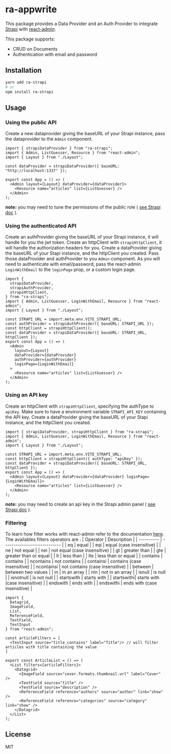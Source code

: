 # ra-appwrite

This package provides a Data Provider and an Auth Provider to integrate [Strapi](https:/strapi.io/) with [react-admin](https://marmelab.com/react-admin).

This package supports:

- CRUD on Documents
- Authentication with email and password

## Installation

```sh
yarn add ra-strapi
# or
npm install ra-strapi
```

## Usage

### Using the public API

Create a new dataprovider giving the baseURL of your Strapi instance, pass the dataprovider to the `Admin` component.

```tsx
import { strapiDataProvider } from "ra-strapi";
import { Admin, ListGuesser, Resource } from "react-admin";
import { Layout } from "./Layout";

const dataProvider = strapiDataProvider({ baseURL: "http://localhost:1337" });

export const App = () => (
  <Admin layout={Layout} dataProvider={dataProvider}>
    <Resource name="articles" list={ListGuesser} />
  </Admin>
);
```

**note:** you may need to tune the permissions of the public role ( [see Strapi doc](https://docs.strapi.io/user-docs/users-roles-permissions/configuring-end-users-roles) ).

### Using the authenticated API

Create an authProvider giving the baseURL of your Strapi instance, it will handle for you the jwt token.
Create an httpClient with `strapiHttpClient`, it will handle the authorization headers for you.
Create a dataProvider giving the baseURL of your Stapi instance, and the httpClient you created.
Pass those dataProvider and authProvider to you `Admin` component.
As you will need to authenticate with email/password, pass the react-admin `LoginWithEmail` to the `loginPage` prop, or a custom login page.

```tsx
import {
  strapiDataProvider,
  strapiAuthProvider,
  strapiHttpClient,
} from "ra-strapi";
import { Admin, ListGuesser, LoginWithEmail, Resource } from "react-admin";
import { Layout } from "./Layout";

const STRAPI_URL = import.meta.env.VITE_STRAPI_URL;
const authProvider = strapiAuthProvider({ baseURL: STRAPI_URL });
const httpClient = strapiHttpClient();
const dataProvider = strapiDataProvider({ baseURL: STRAPI_URL, httpClient });
export const App = () => (
  <Admin
    layout={Layout}
    dataProvider={dataProvider}
    authProvider={authProvider}
    loginPage={LoginWithEmail}
  >
    <Resource name="articles" list={ListGuesser} />
  </Admin>
);
```

### Using an API key

Create an httpClient with `strapiHttpClient`, specifying the authType to `apiKey`.
Make sure to have a environment variable `STRAPI_API_KEY` containing the API key.
Create a dataProvider giving the baseURL of your Stapi instance, and the httpClient you created.

```tsx
import { strapiDataProvider, strapiHttpClient } from "ra-strapi";
import { Admin, ListGuesser, LoginWithEmail, Resource } from "react-admin";
import { Layout } from "./Layout";

const STRAPI_URL = import.meta.env.VITE_STRAPI_URL;
const httpClient = strapiHttpClient({ authType: "apiKey" });
const dataProvider = strapiDataProvider({ baseURL: STRAPI_URL, httpClient });
export const App = () => (
  <Admin layout={Layout} dataProvider={dataProvider} loginPage={LoginWithEmail}>
    <Resource name="articles" list={ListGuesser} />
  </Admin>
);
```
**note:** you may need to create an api key in the Strapi admin panel ( [see Strapi doc](https://docs.strapi.io/user-docs/settings/API-tokens) ).


### Filtering

To learn how filter works with react-admin refer to the documentation [here](https://marmelab.com/react-admin/FilteringTutorial.html).
The availables filters operators are :
| Operator   | Description                  |
| ---------- | ---------------------------- |
| eq         | equal                        |
| eqi        | equal (case insensitive)     |
| ne         | not equal                    |
| nei        | not equal (case insensitive) |
| gt         | greater than                 |
| gte        | greater than or equal        |
| lt         | less than                    |
| lte        | less than or equal           |
| contains   | contains                     |
| ncontains  | not contains                 |
| containsi  | contains (case insensitive)  |
| ncontainsi | not contains (case insensitive) |
| between    | between two values           |
| in         | in an array                  |
| nin        | not in an array              |
| isnull     | is null                      |
| isnotnull  | is not null                  |
| startswith | starts with                  |
| startswithi| starts with (case insensitive) |
| endswith   | ends with                    |
| endswithi  | ends with (case insensitive) |

```tsx
import {
  Datagrid,
  ImageField,
  List,
  ReferenceField,
  TextField,
  TextInput
} from "react-admin";

const articleFilters = [
  <TextInput source="title_contains" label="Title"/> // will filter articles with title containing the value
]

export const ArticleList = () => (
  <List filters={articleFilters}>
    <Datagrid>
      <ImageField source="cover.formats.thumbnail.url" label="Cover" />
      <TextField source="title" />
      <TextField source="description" />
      <ReferenceField reference="authors" source="author" link="show" />
      <ReferenceField reference="categories" source="category" link="show" />
    </Datagrid>
  </List>
);
```

## License

MIT
